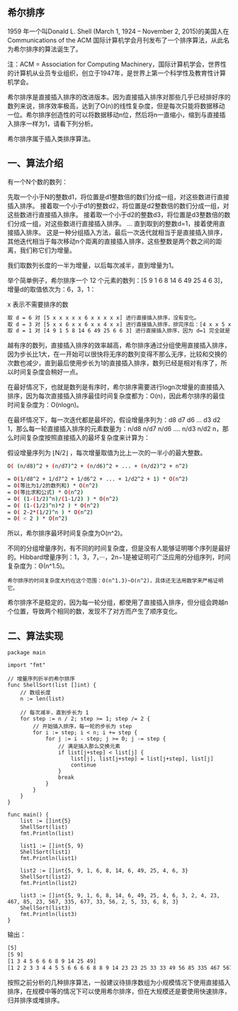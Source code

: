 
希尔排序
-------------
1959 年一个叫Donald L. Shell (March 1, 1924 – November 2, 2015)的美国人在Communications of the ACM 国际计算机学会月刊发布了一个排序算法，从此名为希尔排序的算法诞生了。

注：ACM = Association for Computing Machinery，国际计算机学会，世界性的计算机从业员专业组织，创立于1947年，是世界上第一个科学性及教育性计算机学会。

希尔排序是直接插入排序的改进版本。因为直接插入排序对那些几乎已经排好序的数列来说，排序效率极高，达到了O(n)的线性复杂度，但是每次只能将数据移动一位。希尔排序创造性的可以将数据移动n位，然后将n一直缩小，缩到与直接插入排序一样为1，请看下列分析。

希尔排序属于插入类排序算法。



一、算法介绍
-------------
有一个N个数的数列：

先取一个小于N的整数d1，将位置是d1整数倍的数们分成一组，对这些数进行直接插入排序。
接着取一个小于d1的整数d2，将位置是d2整数倍的数们分成一组，对这些数进行直接插入排序。
接着取一个小于d2的整数d3，将位置是d3整数倍的数们分成一组，对这些数进行直接插入排序。
...
直到取到的整数d=1，接着使用直接插入排序。
这是一种分组插入方法，最后一次迭代就相当于是直接插入排序，其他迭代相当于每次移动n个距离的直接插入排序，这些整数是两个数之间的距离，我们称它们为增量。

我们取数列长度的一半为增量，以后每次减半，直到增量为1。

举个简单例子，希尔排序一个 12 个元素的数列：[5 9 1 6 8 14 6 49 25 4 6 3]，增量d的取值依次为：6，3，1：

x 表示不需要排序的数

```sh
取 d = 6 对 [5 x x x x x 6 x x x x x] 进行直接插入排序，没有变化。
取 d = 3 对 [5 x x 6 x x 6 x x 4 x x] 进行直接插入排序，排完序后：[4 x x 5 x x 6 x x 6 x x]。
取 d = 1 对 [4 9 1 5 8 14 6 49 25 6 6 3] 进行直接插入排序，因为 d=1 完全就是直接插入排序了。
```
越有序的数列，直接插入排序的效率越高，希尔排序通过分组使用直接插入排序，因为步长比1大，在一开始可以很快将无序的数列变得不那么无序，比较和交换的次数也减少，直到最后使用步长为1的直接插入排序，数列已经是相对有序了，所以时间复杂度会稍好一点。

在最好情况下，也就是数列是有序时，希尔排序需要进行logn次增量的直接插入排序，因为每次直接插入排序最佳时间复杂度都为：O(n)，因此希尔排序的最佳时间复杂度为：O(nlogn)。

在最坏情况下，每一次迭代都是最坏的，假设增量序列为：d8 d7 d6 ... d3 d2 1，那么每一轮直接插入排序的元素数量为：n/d8 n/d7 n/d6 .... n/d3 n/d2 n，那么时间复杂度按照直接插入的最坏复杂度来计算为：

假设增量序列为 ⌊N/2⌋ ，每次增量取值为比上一次的一半小的最大整数。
```sh
O( (n/d8)^2 + (n/d7)^2 + (n/d6)^2 + ... + (n/d2)^2 + n^2)

= O(1/d8^2 + 1/d7^2 + 1/d6^2 + ... + 1/d2^2 + 1) * O(n^2)
= O(等比为1/2的数列和) * O(n^2)
= O(等比求和公式) * O(n^2)
= O( (1-(1/2)^n)/(1-1/2) ) * O(n^2)
= O( (1-(1/2)^n)*2 ) * O(n^2)
= O( 2-2*(1/2)^n ) * O(n^2)
= O( < 2 ) * O(n^2)
```

所以，希尔排序最坏时间复杂度为O(n^2)。

不同的分组增量序列，有不同的时间复杂度，但是没有人能够证明哪个序列是最好的。Hibbard增量序列：1，3，7，···，2n−1是被证明可广泛应用的分组序列，时间复杂度为：Θ(n^1.5)。
```
希尔排序的时间复杂度大约在这个范围：O(n^1.3)~O(n^2)，具体还无法用数学来严格证明它。
```
希尔排序不是稳定的，因为每一轮分组，都使用了直接插入排序，但分组会跨越n个位置，导致两个相同的数，发现不了对方而产生了顺序变化。



二、算法实现
-------------
```golang
package main

import "fmt"

// 增量序列折半的希尔排序
func ShellSort(list []int) {
    // 数组长度
    n := len(list)

    // 每次减半，直到步长为 1
    for step := n / 2; step >= 1; step /= 2 {
        // 开始插入排序，每一轮的步长为 step
        for i := step; i < n; i += step {
            for j := i - step; j >= 0; j -= step {
                // 满足插入那么交换元素
                if list[j+step] < list[j] {
                    list[j], list[j+step] = list[j+step], list[j]
                    continue
                }
                break
            }
        }
    }
}

func main() {
    list := []int{5}
    ShellSort(list)
    fmt.Println(list)

    list1 := []int{5, 9}
    ShellSort(list1)
    fmt.Println(list1)

    list2 := []int{5, 9, 1, 6, 8, 14, 6, 49, 25, 4, 6, 3}
    ShellSort(list2)
    fmt.Println(list2)

    list3 := []int{5, 9, 1, 6, 8, 14, 6, 49, 25, 4, 6, 3, 2, 4, 23, 467, 85, 23, 567, 335, 677, 33, 56, 2, 5, 33, 6, 8, 3}
    ShellSort(list3)
    fmt.Println(list3)
}
```


输出：
```sh
[5]
[5 9]
[1 3 4 5 6 6 6 8 9 14 25 49]
[1 2 2 3 3 4 4 5 5 6 6 6 6 8 8 9 14 23 23 25 33 33 49 56 85 335 467 567 677]
```

按照之前分析的几种排序算法，一般建议待排序数组为小规模情况下使用直接插入排序，在规模中等的情况下可以使用希尔排序，但在大规模还是要使用快速排序，归并排序或堆排序。